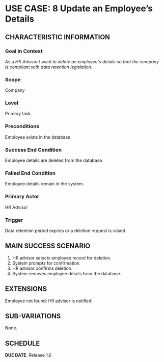 # USE CASE: 8 Update an Employee’s Details

## CHARACTERISTIC INFORMATION

### Goal in Context

As a *HR Advisor* I want *to delete an employee's details so that the company is compliant with data retention legislation.*

### Scope

Company

### Level

Primary task.

### Preconditions

Employee exists in the database.

### Success End Condition

Employee details are deleted from the database.

### Failed End Condition

Employee details remain in the system.

### Primary Actor

HR Advisor

### Trigger

Data retention period expires or a deletion request is raised.

## MAIN SUCCESS SCENARIO

1. HR advisor selects employee record for deletion.
2. System prompts for confirmation.
3. HR advisor confirms deletion.
4. System removes employee details from the database.

## EXTENSIONS

Employee not found: HR advisor is notified.

## SUB-VARIATIONS

None.

## SCHEDULE

**DUE DATE**: Release 1.0
